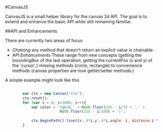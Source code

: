 #CanvasJS


CanvasJS is a small helper library for the canvas 2d API. The goal is to extend and enhance the basic API while still remaining familiar. 

##API and Enhancements

There are currently two areas of focus

* _Chaining_ any method that doesn't return an explicit value is chainable. 
* _API Enhancements_ These range from new concepts (getting the boundingBox of the last operation, getting the currentPos (x and y) of the 'cursor',) missing methods (circle, rectangle) to convenience methods (canvas properties are now getter/setter methods.)

A simple example might look like this

```javascript
   
        var ctx = new Canvas("ctx"); 
        ctx.reset();
        for (var i = 0; i<1000; i++){
            var color = 'rgb(0,' + Math.floor(255 - i/7) + ',' +   
                         Math.floor(255 - i/100) + ')';  
            
            ctx.beginPath().line({x:.4*i,y:.4*i,angle: i, distance:i * .40 }).strokeStyle(color).stroke();
        }
        
   
```    
    